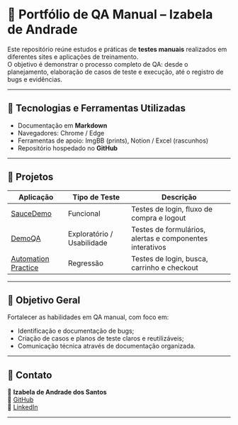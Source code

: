 # 🧪 Portfólio de QA Manual – Izabela de Andrade

Este repositório reúne estudos e práticas de **testes manuais** realizados em diferentes sites e aplicações de treinamento.  
O objetivo é demonstrar o processo completo de QA: desde o planejamento, elaboração de casos de teste e execução, até o registro de bugs e evidências.

---

## 🧠 Tecnologias e Ferramentas Utilizadas
- Documentação em **Markdown**
- Navegadores: Chrome / Edge
- Ferramentas de apoio: ImgBB (prints), Notion / Excel (rascunhos)
- Repositório hospedado no **GitHub**

---

## 🧩 Projetos

| Aplicação | Tipo de Teste | Descrição |
|------------|----------------|------------|
| [SauceDemo](https://www.saucedemo.com/) | Funcional | Testes de login, fluxo de compra e logout |
| [DemoQA](https://demoqa.com/) | Exploratório / Usabilidade | Testes de formulários, alertas e componentes interativos |
| [Automation Practice](http://automationpractice.pl/index.php) | Regressão | Testes de login, busca, carrinho e checkout |

---

## 🧾 Objetivo Geral
Fortalecer as habilidades em QA manual, com foco em:
- Identificação e documentação de bugs;
- Criação de casos e planos de teste claros e reutilizáveis;
- Comunicação técnica através de documentação organizada.

---

## 💬 Contato
📧 **Izabela de Andrade dos Santos**  
🔗 [GitHub](https://github.com/izaandrade)  
💼 [LinkedIn](https://www.linkedin.com/in/izabela-dos-santos/ )

---
